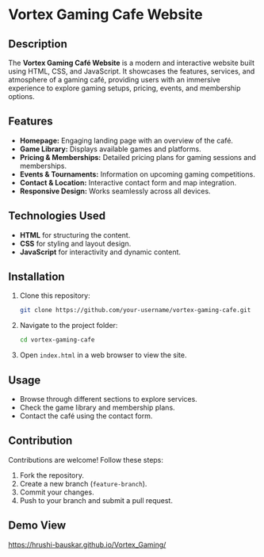 # Vortex Gaming Cafe Website

## Description
The **Vortex Gaming Café Website** is a modern and interactive website built using HTML, CSS, and JavaScript. It showcases the features, services, and atmosphere of a gaming café, providing users with an immersive experience to explore gaming setups, pricing, events, and membership options.

## Features
- **Homepage:** Engaging landing page with an overview of the café.
- **Game Library:** Displays available games and platforms.
- **Pricing & Memberships:** Detailed pricing plans for gaming sessions and memberships.
- **Events & Tournaments:** Information on upcoming gaming competitions.
- **Contact & Location:** Interactive contact form and map integration.
- **Responsive Design:** Works seamlessly across all devices.

## Technologies Used
- **HTML** for structuring the content.
- **CSS** for styling and layout design.
- **JavaScript** for interactivity and dynamic content.

## Installation
1. Clone this repository:
   ```sh
   git clone https://github.com/your-username/vortex-gaming-cafe.git
   ```
2. Navigate to the project folder:
   ```sh
   cd vortex-gaming-cafe
   ```
3. Open `index.html` in a web browser to view the site.

## Usage
- Browse through different sections to explore services.
- Check the game library and membership plans.
- Contact the café using the contact form.

## Contribution
Contributions are welcome! Follow these steps:
1. Fork the repository.
2. Create a new branch (`feature-branch`).
3. Commit your changes.
4. Push to your branch and submit a pull request.

## Demo View
https://hrushi-bauskar.github.io/Vortex_Gaming/
